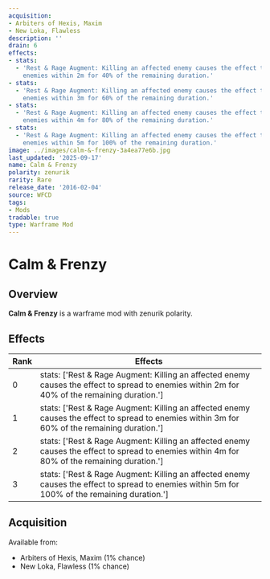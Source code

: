 ```yaml
---
acquisition:
- Arbiters of Hexis, Maxim
- New Loka, Flawless
description: ''
drain: 6
effects:
- stats:
  - 'Rest & Rage Augment: Killing an affected enemy causes the effect to spread to
    enemies within 2m for 40% of the remaining duration.'
- stats:
  - 'Rest & Rage Augment: Killing an affected enemy causes the effect to spread to
    enemies within 3m for 60% of the remaining duration.'
- stats:
  - 'Rest & Rage Augment: Killing an affected enemy causes the effect to spread to
    enemies within 4m for 80% of the remaining duration.'
- stats:
  - 'Rest & Rage Augment: Killing an affected enemy causes the effect to spread to
    enemies within 5m for 100% of the remaining duration.'
image: ../images/calm-&-frenzy-3a4ea77e6b.jpg
last_updated: '2025-09-17'
name: Calm & Frenzy
polarity: zenurik
rarity: Rare
release_date: '2016-02-04'
source: WFCD
tags:
- Mods
tradable: true
type: Warframe Mod
---
```


# Calm & Frenzy

## Overview

**Calm & Frenzy** is a warframe mod with zenurik polarity.

## Effects

| Rank | Effects |
|------|----------|
| 0 | stats: ['Rest & Rage Augment: Killing an affected enemy causes the effect to spread to enemies within 2m for 40% of the remaining duration.'] |
| 1 | stats: ['Rest & Rage Augment: Killing an affected enemy causes the effect to spread to enemies within 3m for 60% of the remaining duration.'] |
| 2 | stats: ['Rest & Rage Augment: Killing an affected enemy causes the effect to spread to enemies within 4m for 80% of the remaining duration.'] |
| 3 | stats: ['Rest & Rage Augment: Killing an affected enemy causes the effect to spread to enemies within 5m for 100% of the remaining duration.'] |

## Acquisition

Available from:
- Arbiters of Hexis, Maxim (1% chance)
- New Loka, Flawless (1% chance)


